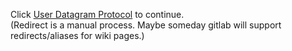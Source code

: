 Click [User Datagram Protocol](/User_Datagram_Protocol) to continue.  
(Redirect is a manual process. Maybe someday gitlab will support redirects/aliases for wiki pages.)